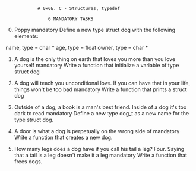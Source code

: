 				# 0x0E. C - Structures, typedef

					6 MANDATORY TASKS

0. Poppy
mandatory
Define a new type struct dog with the following elements:

name, type = char *
age, type = float
owner, type = char *


1. A dog is the only thing on earth that loves you more than you love yourself
mandatory
Write a function that initialize a variable of type struct dog


2. A dog will teach you unconditional love. If you can have that in your life, things won't be too bad
mandatory
Write a function that prints a struct dog


3. Outside of a dog, a book is a man's best friend. Inside of a dog it's too dark to read
mandatory
Define a new type dog_t as a new name for the type struct dog.


4. A door is what a dog is perpetually on the wrong side of
mandatory
Write a function that creates a new dog.


5. How many legs does a dog have if you call his tail a leg? Four. Saying that a tail is a leg doesn't make it a leg
mandatory
Write a function that frees dogs.
